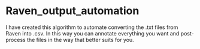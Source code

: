 # Raven_output_automation
I have created this algorithm to automate converting the .txt files from Raven into .csv. In this way you can annotate everything you want and post-process the files in the way that better suits for you.
